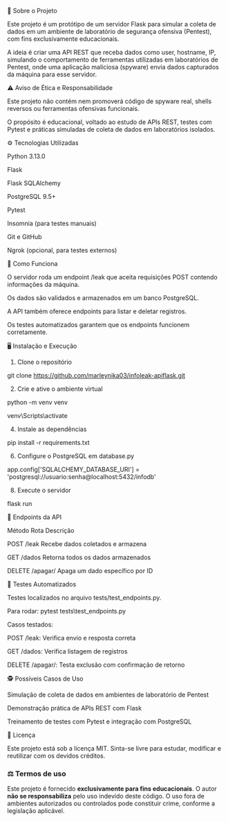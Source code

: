 📖 Sobre o Projeto

Este projeto é um protótipo de um servidor Flask para simular a coleta de dados em um ambiente de laboratório de segurança ofensiva (Pentest), com fins exclusivamente educacionais.

A ideia é criar uma API REST que receba dados como user, hostname, IP, simulando o comportamento de ferramentas utilizadas em laboratórios de Pentest, onde uma aplicação maliciosa (spyware) envia dados capturados da máquina para esse servidor.

⚠️ Aviso de Ética e Responsabilidade

Este projeto não contém nem promoverá código de spyware real, shells reversos ou ferramentas ofensivas funcionais.

O propósito é educacional, voltado ao estudo de APIs REST, testes com Pytest e práticas simuladas de coleta de dados em laboratórios isolados.

⚙️ Tecnologias Utilizadas

Python 3.13.0

Flask

Flask SQLAlchemy

PostgreSQL 9.5+

Pytest

Insomnia (para testes manuais)

Git e GitHub

Ngrok (opcional, para testes externos)

🚀 Como Funciona

O servidor roda um endpoint /leak que aceita requisições POST contendo informações da máquina.

Os dados são validados e armazenados em um banco PostgreSQL.

A API também oferece endpoints para listar e deletar registros.

Os testes automatizados garantem que os endpoints funcionem corretamente.

🖥️ Instalação e Execução
1. Clone o repositório

git clone https://github.com/marleynika03/infoleak-apiflask.git


2. Crie e ative o ambiente virtual
   
python -m venv venv

venv\Scripts\activate

4. Instale as dependências
   
pip install -r requirements.txt

6. Configure o PostgreSQL em database.py
   
app.config['SQLALCHEMY_DATABASE_URI'] = 'postgresql://usuario:senha@localhost:5432/infodb'

8. Execute o servidor
   
flask run

📡 Endpoints da API

Método	Rota	Descrição

POST	/leak	Recebe dados coletados e armazena

GET	/dados	Retorna todos os dados armazenados

DELETE	/apagar/<id>	Apaga um dado específico por ID

🧪 Testes Automatizados

Testes localizados no arquivo tests/test_endpoints.py.

Para rodar:
pytest tests\test_endpoints.py

Casos testados:

POST /leak: Verifica envio e resposta correta

GET /dados: Verifica listagem de registros

DELETE /apagar/<id>: Testa exclusão com confirmação de retorno

🕵️ Possíveis Casos de Uso

Simulação de coleta de dados em ambientes de laboratório de Pentest

Demonstração prática de APIs REST com Flask

Treinamento de testes com Pytest e integração com PostgreSQL

📝 Licença

Este projeto está sob a licença MIT. Sinta-se livre para estudar, modificar e reutilizar com os devidos créditos.

### ⚖️ Termos de uso

Este projeto é fornecido **exclusivamente para fins educacionais**. O autor **não se responsabiliza** pelo uso indevido deste código. O uso fora de ambientes autorizados ou controlados pode constituir crime, conforme a legislação aplicável.
